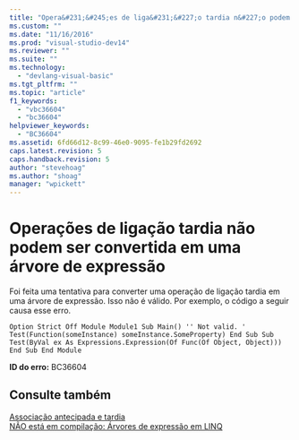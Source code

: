 ```yaml
---
title: "Opera&#231;&#245;es de liga&#231;&#227;o tardia n&#227;o podem ser convertida em uma &#225;rvore de express&#227;o | Microsoft Docs"
ms.custom: ""
ms.date: "11/16/2016"
ms.prod: "visual-studio-dev14"
ms.reviewer: ""
ms.suite: ""
ms.technology: 
  - "devlang-visual-basic"
ms.tgt_pltfrm: ""
ms.topic: "article"
f1_keywords: 
  - "vbc36604"
  - "bc36604"
helpviewer_keywords: 
  - "BC36604"
ms.assetid: 6fd66d12-8c99-46e0-9095-fe1b29fd2692
caps.latest.revision: 5
caps.handback.revision: 5
author: "stevehoag"
ms.author: "shoag"
manager: "wpickett"
---
```

# Opera&#231;&#245;es de liga&#231;&#227;o tardia n&#227;o podem ser convertida em uma &#225;rvore de express&#227;o
Foi feita uma tentativa para converter uma operação de ligação tardia em uma árvore de expressão. Isso não é válido. Por exemplo, o código a seguir causa esse erro.  
  
```vb#  
Option Strict Off Module Module1 Sub Main() '' Not valid. ' Test(Function(someInstance) someInstance.SomeProperty) End Sub Sub Test(ByVal ex As Expressions.Expression(Of Func(Of Object, Object))) End Sub End Module  
```  
  
 **ID do erro:** BC36604  
  
## Consulte também  
 [Associação antecipada e tardia](../../visual-basic/programming-guide/language-features/early-late-binding/early-and-late-binding.md)   
 [NÃO está em compilação: Árvores de expressão em LINQ](http://msdn.microsoft.com/pt-br/1a2e8e74-4bbc-45ab-9a46-2b6cfce3bcb2)